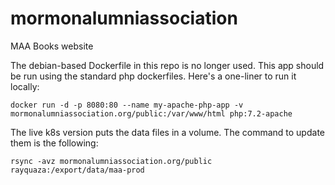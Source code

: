 # mormonalumniassociation
MAA Books website

The debian-based Dockerfile in this repo is no longer used. This app should be run using the standard php dockerfiles. Here's a one-liner to run it locally:

```
docker run -d -p 8080:80 --name my-apache-php-app -v mormonalumniassociation.org/public:/var/www/html php:7.2-apache
```

The live k8s version puts the data files in a volume. The command to update them is the following:
```
rsync -avz mormonalumniassociation.org/public rayquaza:/export/data/maa-prod
```
